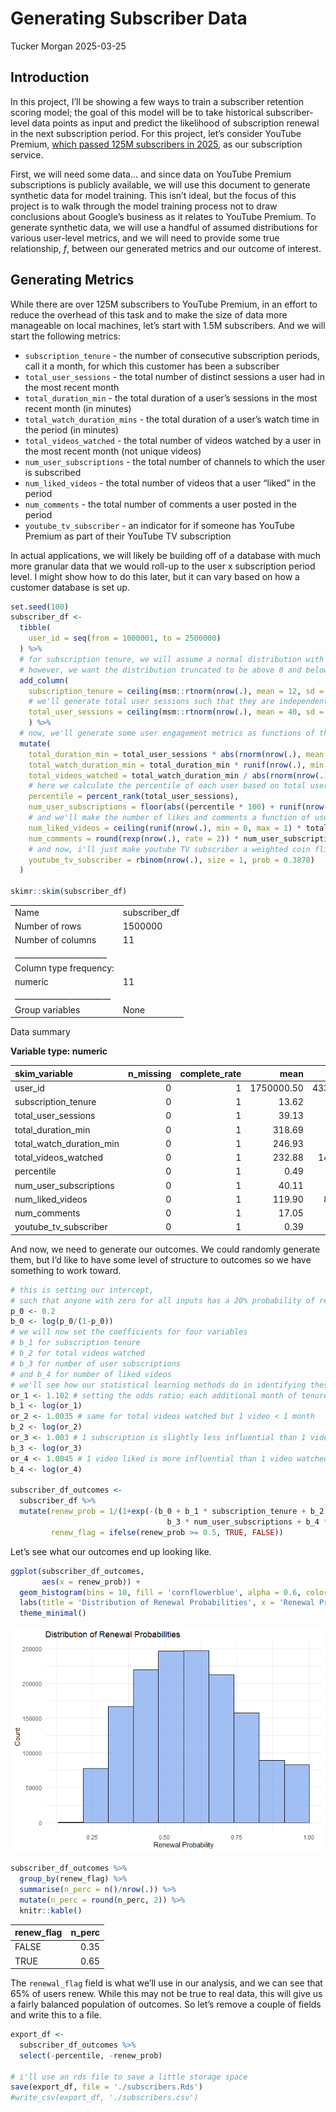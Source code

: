 Generating Subscriber Data
================
Tucker Morgan
2025-03-25

## Introduction

In this project, I’ll be showing a few ways to train a subscriber
retention scoring model; the goal of this model will be to take
historical subscriber-level data points as input and predict the
likelihood of subscription renewal in the next subscription period. For
this project, let’s consider YouTube Premium, [which passed 125M
subscribers in
2025](https://variety.com/2025/digital/news/youtube-125-million-music-premium-subscribers-lite-tier-1236328177/),
as our subscription service.

First, we will need some data… and since data on YouTube Premium
subscriptions is publicly available, we will use this document to
generate synthetic data for model training. This isn’t ideal, but the
focus of this project is to walk through the model training process not
to draw conclusions about Google’s business as it relates to YouTube
Premium. To generate synthetic data, we will use a handful of assumed
distributions for various user-level metrics, and we will need to
provide some true relationship, $f$, between our generated metrics and
our outcome of interest.

## Generating Metrics

While there are over 125M subscribers to YouTube Premium, in an effort
to reduce the overhead of this task and to make the size of data more
manageable on local machines, let’s start with 1.5M subscribers. And we
will start the following metrics:

- `subscription_tenure` - the number of consecutive subscription
  periods, call it a month, for which this customer has been a
  subscriber
- `total_user_sessions` - the total number of distinct sessions a user
  had in the most recent month
- `total_duration_min` - the total duration of a user’s sessions in the
  most recent month (in minutes)
- `total_watch_duration_mins` - the total duration of a user’s watch
  time in the period (in minutes)
- `total_videos_watched` - the total number of videos watched by a user
  in the most recent month (not unique videos)
- `num_user_subscriptions` - the total number of channels to which the
  user is subscribed
- `num_liked_videos` - the total number of videos that a user “liked” in
  the period
- `num_comments` - the total number of comments a user posted in the
  period
- `youtube_tv_subscriber` - an indicator for if someone has YouTube
  Premium as part of their YouTube TV subscription

In actual applications, we will likely be building off of a database
with much more granular data that we would roll-up to the user x
subscription period level. I might show how to do this later, but it can
vary based on how a customer database is set up.

``` r
set.seed(100)
subscriber_df <- 
  tibble(
    user_id = seq(from = 1000001, to = 2500000)
  ) %>% 
  # for subscription tenure, we will assume a normal distribution with mean 12 months; sd of 8 months
  # however, we want the distribution truncated to be above 0 and below 72 (6 years), so it ends up looking not exactly normal
  add_column(
    subscription_tenure = ceiling(msm::rtnorm(nrow(.), mean = 12, sd = 8, lower = .01, upper = 72)),
    # we'll generate total user sessions such that they are independent of subscription tenure
    total_user_sessions = ceiling(msm::rtnorm(nrow(.), mean = 40, sd = 20, lower = -1, upper = 72))
    ) %>% 
  # now, we'll generate some user engagement metrics as functions of the above
  mutate(
    total_duration_min = total_user_sessions * abs(rnorm(nrow(.), mean = 2, sd = 10)),
    total_watch_duration_min = total_duration_min * runif(nrow(.), min = 0.6, max = 0.95),
    total_videos_watched = total_watch_duration_min / abs(rnorm(nrow(.), mean = 3, sd = 10)),
    # here we calculate the percentile of each user based on total user sessions; we then use that value to generate a number of subscriptions
    percentile = percent_rank(total_user_sessions),
    num_user_subscriptions = floor(abs((percentile * 100) + runif(nrow(.), min = -20, max = 0))),
    # and we'll make the number of likes and comments a function of user subscriptions
    num_liked_videos = ceiling(runif(nrow(.), min = 0, max = 1) * total_videos_watched),
    num_comments = round(rexp(nrow(.), rate = 2)) * num_user_subscriptions,
    # and now, i'll just make youtube TV subscriber a weighted coin flip with ~ 40% being YouTube TV
    youtube_tv_subscriber = rbinom(nrow(.), size = 1, prob = 0.3878)
  )

skimr::skim(subscriber_df)
```

|                                                  |               |
|:-------------------------------------------------|:--------------|
| Name                                             | subscriber_df |
| Number of rows                                   | 1500000       |
| Number of columns                                | 11            |
| \_\_\_\_\_\_\_\_\_\_\_\_\_\_\_\_\_\_\_\_\_\_\_   |               |
| Column type frequency:                           |               |
| numeric                                          | 11            |
| \_\_\_\_\_\_\_\_\_\_\_\_\_\_\_\_\_\_\_\_\_\_\_\_ |               |
| Group variables                                  | None          |

Data summary

**Variable type: numeric**

| skim_variable | n_missing | complete_rate | mean | sd | p0 | p25 | p50 | p75 | p100 | hist |
|:---|---:|---:|---:|---:|---:|---:|---:|---:|---:|:---|
| user_id | 0 | 1 | 1750000.50 | 433012.85 | 1000001 | 1375000.75 | 1750000.50 | 2125000.25 | 2500000.00 | ▇▇▇▇▇ |
| subscription_tenure | 0 | 1 | 13.62 | 7.03 | 1 | 8.00 | 13.00 | 18.00 | 53.00 | ▇▇▂▁▁ |
| total_user_sessions | 0 | 1 | 39.13 | 16.69 | 0 | 27.00 | 40.00 | 52.00 | 72.00 | ▂▅▇▇▃ |
| total_duration_min | 0 | 1 | 318.69 | 294.94 | 0 | 97.25 | 234.06 | 454.08 | 3083.72 | ▇▁▁▁▁ |
| total_watch_duration_min | 0 | 1 | 246.93 | 232.71 | 0 | 74.21 | 179.40 | 349.73 | 2665.21 | ▇▁▁▁▁ |
| total_videos_watched | 0 | 1 | 232.88 | 14415.88 | 0 | 9.64 | 26.49 | 69.34 | 11227678.39 | ▇▁▁▁▁ |
| percentile | 0 | 1 | 0.49 | 0.29 | 0 | 0.24 | 0.50 | 0.74 | 0.99 | ▇▇▇▇▇ |
| num_user_subscriptions | 0 | 1 | 40.11 | 27.42 | 0 | 14.00 | 38.00 | 64.00 | 99.00 | ▇▅▅▅▂ |
| num_liked_videos | 0 | 1 | 119.90 | 8576.75 | 0 | 4.00 | 11.00 | 33.00 | 5999608.00 | ▇▁▁▁▁ |
| num_comments | 0 | 1 | 17.05 | 32.02 | 0 | 0.00 | 0.00 | 22.00 | 492.00 | ▇▁▁▁▁ |
| youtube_tv_subscriber | 0 | 1 | 0.39 | 0.49 | 0 | 0.00 | 0.00 | 1.00 | 1.00 | ▇▁▁▁▅ |

And now, we need to generate our outcomes. We could randomly generate
them, but I’d like to have some level of structure to outcomes so we
have something to work toward.

``` r
# this is setting our intercept,
# such that anyone with zero for all inputs has a 20% probability of renewing
p_0 <- 0.2
b_0 <- log(p_0/(1-p_0))
# we will now set the coefficients for four variables
# b_1 for subscription tenure
# b_2 for total videos watched
# b_3 for number of user subscriptions
# and b_4 for number of liked videos
# we'll see how our statistical learning methods do in identifying these variables
or_1 <- 1.102 # setting the odds ratio; each additional month of tenure increases the likelihood of renewing
b_1 <- log(or_1)
or_2 <- 1.0035 # same for total videos watched but 1 video < 1 month
b_2 <- log(or_2)
or_3 <- 1.003 # 1 subscription is slightly less influential than 1 video watched
b_3 <- log(or_3)
or_4 <- 1.0045 # 1 video liked is more influential than 1 video watched
b_4 <- log(or_4)

subscriber_df_outcomes <- 
  subscriber_df %>% 
  mutate(renew_prob = 1/(1+exp(-(b_0 + b_1 * subscription_tenure + b_2 * total_videos_watched + 
                                   b_3 * num_user_subscriptions + b_4 * num_liked_videos))),
         renew_flag = ifelse(renew_prob >= 0.5, TRUE, FALSE))
```

Let’s see what our outcomes end up looking like.

``` r
ggplot(subscriber_df_outcomes,
       aes(x = renew_prob)) +
  geom_histogram(bins = 10, fill = 'cornflowerblue', alpha = 0.6, color = 'black') +
  labs(title = 'Distribution of Renewal Probabilities', x = 'Renewal Probability', y = 'Count') +
  theme_minimal()
```

![](generating_data_files/figure-gfm/summary%20of%20outcomes-1.png)<!-- -->

``` r
subscriber_df_outcomes %>%
  group_by(renew_flag) %>% 
  summarise(n_perc = n()/nrow(.)) %>% 
  mutate(n_perc = round(n_perc, 2)) %>% 
  knitr::kable()
```

| renew_flag | n_perc |
|:-----------|-------:|
| FALSE      |   0.35 |
| TRUE       |   0.65 |

The `renewal_flag` field is what we’ll use in our analysis, and we can
see that 65% of users renew. While this may not be true to real data,
this will give us a fairly balanced population of outcomes. So let’s
remove a couple of fields and write this to a file.

``` r
export_df <- 
  subscriber_df_outcomes %>% 
  select(-percentile, -renew_prob)

# i'll use an rds file to save a little storage space
save(export_df, file = './subscribers.Rds')
#write_csv(export_df, './subscribers.csv')
```

